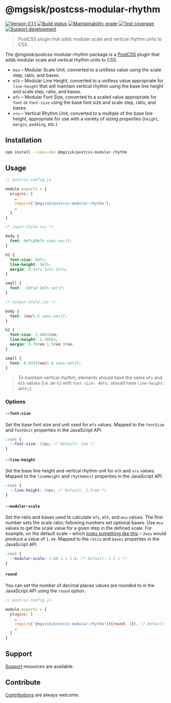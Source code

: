 # @mgsisk/postcss-modular-rhythm

[![Version 0.1.1][img-version]][url-version]
[![Build status][img-build]][url-build]
[![Maintainability grade][img-maintainability]][url-maintainability]
[![Test coverage][img-coverage]][url-coverage]
[![Support development][img-support]][url-support]

> PostCSS plugin that adds modular scale and vertical rhythm units to CSS.

The @mgsisk/postcss-modular-rhythm package is a [PostCSS][] plugin that adds
modular scale and vertical rhythm units to CSS.

- `msu` – Modular Scale Unit, converted to a unitless value using the scale
  step, ratio, and bases.
- `mlh` – Modular Line Height, converted to a unitless value appropriate for
  `line-height` that will maintain vertical rhythm using the base line height
  and scale step, ratio, and bases.
- `mfs` – Modular Font Size, converted to a scaled value appropriate for `font`
  or `font-size` using the base font size and scale step, ratio, and bases.
- `vru` – Vertical Rhythm Unit, converted to a multiple of the base line height,
  appropriate for use with a variety of sizing properties (`height`, `margin`,
  `padding`, etc.)

[PostCSS]: https://postcss.org/

## Installation

```sh
npm install --save-dev @mgsisk/postcss-modular-rhythm
```

## Usage

```js
// postcss.config.js

module.exports = {
  plugins: [
    …
    require('@mgsisk/postcss-modular-rhythm'),
    …
  ]
}
```

```css
/* input-style.css */

body {
  font: 0mfs/0mlh sans-serif;
}

h1 {
  font-size: 5mfs;
  line-height: 5mlh;
  margin: 0.5vru 1vru 2vru;
}

small {
  font: -1mfs/-1mlh serif;
}
```

```css
/* output-style.css */

body {
  font: 1em/1.5 sans-serif;
}

h1 {
  font-size: 2.48832em;
  line-height: 1.20563;
  margin: 0.75rem 1.5rem 3rem;
}

small {
  font: 0.83333em/1.8 sans-serif;
}
```

> To maintain vertical rhythm, elements should have the same `mfs` and `mlh`
> values (i.e. an `h2` with `font-size: 4mfs;` should have
> `line-height: 4mlh;`).

### Options

#### `--font-size`

Set the base font size and unit used for `mfs` values. Mapped to the `fontSize`
and `fontUnit` properties in the JavaScript API.

```css
:root {
  --font-size: 12px; /* Default: 1em */
}
```

#### `--line-height`

Set the base line height and vertical rhythm unit for `mlh` and `vru` values.
Mapped to the `lineHeight` and `rhythmUnit` properties in the JavaScript API.

```css
:root {
  --line-height: 24px; /* Default: 1.5rem */
}
```

#### `--modular-scale`

Set the ratio and bases used to calculate `mfs`, `mlh`, and `msu` values. The
first number sets the scale ratio; following numbers set optional bases. Use
`msu` values to get the scale value for a given step in the defined scale. For
example, on the default scale – which [looks something like this][default-scale]
– `2msu` would produce a value of `1.44`. Mapped to the `ratio` and `bases`
properties in the JavaScript API.

```css
:root {
  --modular-scale: 1.68 1.1 1.4; /* Default: 1.2 1 */
}
```

[default-scale]: https://modularscale.com/?1&em&1.2

#### `round`

You can set the number of decimal places values are rounded to in the JavaScript
API using the `round` option.

```js
// postcss.config.js

module.exports = {
  plugins: [
    …
    require('@mgsisk/postcss-modular-rhythm')({round: 2}), // Default: 5
    …
  ]
}
```

## Support

[Support][] resources are available.

[support]: https://github.com/mgsisk/postcss-modular-rhythm/blob/master/support.md

## Contribute

[Contributions][] are always welcome.

[Contributions]: https://github.com/mgsisk/postcss-modular-rhythm/blob/master/contributing.md

[img-version]: https://img.shields.io/npm/v/@mgsisk/postcss-modular-rhythm.svg?logo=npm
[img-build]: https://img.shields.io/travis/mgsisk/postcss-modular-rhythm.svg?logo=travis
[img-maintainability]: https://api.codeclimate.com/v1/badges/8b8f81bb59d88cea1e89/maintainability
[img-coverage]: https://api.codeclimate.com/v1/badges/8b8f81bb59d88cea1e89/test_coverage
[img-support]: https://img.shields.io/badge/donate-coffee-darkorange.svg?logo=gratipay&logoColor=fff

[url-version]: https://npmjs.com/package/@mgsisk/postcss-modular-rhythm
[url-build]: https://travis-ci.org/mgsisk/postcss-modular-rhythm
[url-maintainability]: https://codeclimate.com/github/mgsisk/postcss-modular-rhythm/maintainability
[url-coverage]: https://codeclimate.com/github/mgsisk/postcss-modular-rhythm/test_coverage
[url-support]: https://buymeacoffee.com/mgsisk
